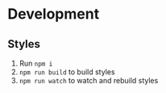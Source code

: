 # Development

## Styles

1. Run `npm i`
2. `npm run build` to build styles
3. `npm run watch` to watch and rebuild styles

